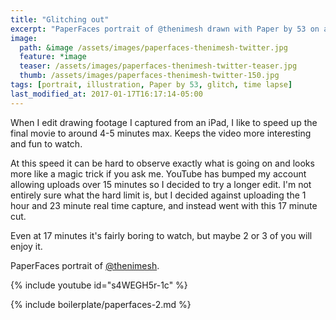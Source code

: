 ```yaml
---
title: "Glitching out"
excerpt: "PaperFaces portrait of @thenimesh drawn with Paper by 53 on an iPad."
image: 
  path: &image /assets/images/paperfaces-thenimesh-twitter.jpg 
  feature: *image
  teaser: /assets/images/paperfaces-thenimesh-twitter-teaser.jpg
  thumb: /assets/images/paperfaces-thenimesh-twitter-150.jpg
tags: [portrait, illustration, Paper by 53, glitch, time lapse]
last_modified_at: 2017-01-17T16:17:14-05:00
---
```


When I edit drawing footage I captured from an iPad, I like to speed up the final movie to around 4-5 minutes max. Keeps the video more interesting and fun to watch.

At this speed it can be hard to observe exactly what is going on and looks more like a magic trick if you ask me. YouTube has bumped my account allowing uploads over 15 minutes so I decided to try a longer edit. I'm not entirely sure what the hard limit is, but I decided against uploading the 1 hour and 23 minute real time capture, and instead went with this 17 minute cut.

Even at 17 minutes it's fairly boring to watch, but maybe 2 or 3 of you will enjoy it.

PaperFaces portrait of [@thenimesh](http://twitter.com/thenimesh).

{% include youtube id="s4WEGH5r-1c" %}

{% include boilerplate/paperfaces-2.md %}

